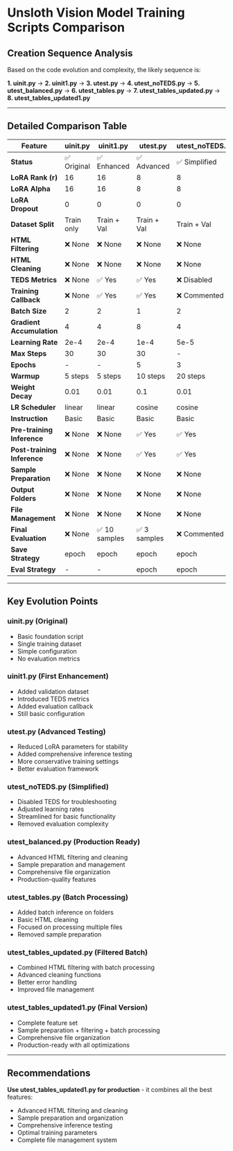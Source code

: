 # Unsloth Vision Model Training Scripts Comparison

## Creation Sequence Analysis

Based on the code evolution and complexity, the likely sequence is:

**1. uinit.py** → **2. uinit1.py** → **3. utest.py** → **4. utest_noTEDS.py** → **5. utest_balanced.py** → **6. utest_tables.py** → **7. utest_tables_updated.py** → **8. utest_tables_updated1.py**

---

## Detailed Comparison Table

| Feature | uinit.py | uinit1.py | utest.py | utest_noTEDS.py | utest_balanced.py | utest_tables.py | utest_tables_updated.py | utest_tables_updated1.py |
|---------|----------|-----------|----------|-----------------|-------------------|-----------------|-------------------------|---------------------------|
| **Status** | ✅ Original | ✅ Enhanced | ✅ Advanced | ✅ Simplified | ✅ Production | ✅ Batch Processing | ✅ Filtered + Batch | ✅ Final Version |
| **LoRA Rank (r)** | 16 | 16 | 8 | 8 | 4 | 8 | 4 | 4 |
| **LoRA Alpha** | 16 | 16 | 8 | 8 | 8 | 8 | 8 | 8 |
| **LoRA Dropout** | 0 | 0 | 0 | 0 | 0.1 | 0 | 0.1 | 0.1 |
| **Dataset Split** | Train only | Train + Val | Train + Val | Train + Val | Train + Val | Train + Val | Train + Val | Train + Val |
| **HTML Filtering** | ❌ None | ❌ None | ❌ None | ❌ None | ✅ Advanced | ❌ None | ✅ Advanced | ✅ Advanced |
| **HTML Cleaning** | ❌ None | ❌ None | ❌ None | ❌ None | ✅ Yes | ✅ Basic | ✅ Advanced | ✅ Advanced |
| **TEDS Metrics** | ❌ None | ✅ Yes | ✅ Yes | ❌ Disabled | ✅ Yes | ✅ Yes | ✅ Yes | ✅ Yes |
| **Training Callback** | ❌ None | ✅ Yes | ✅ Yes | ❌ Commented | ❌ None | ❌ None | ❌ None | ❌ None |
| **Batch Size** | 2 | 2 | 1 | 2 | 1 | 2 | 1 | 1 |
| **Gradient Accumulation** | 4 | 4 | 8 | 4 | 8 | 4 | 8 | 8 |
| **Learning Rate** | 2e-4 | 2e-4 | 1e-4 | 5e-5 | 2e-5 | 5e-5 | 2e-5 | 2e-5 |
| **Max Steps** | 30 | 30 | 30 | - | - | - | - | - |
| **Epochs** | - | - | 5 | 3 | 3 | 3 | 3 | 3 |
| **Warmup** | 5 steps | 5 steps | 10 steps | 20 steps | 0.1 ratio | 20 steps | 0.1 ratio | 0.1 ratio |
| **Weight Decay** | 0.01 | 0.01 | 0.1 | 0.01 | 0.1 | 0.01 | 0.1 | 0.1 |
| **LR Scheduler** | linear | linear | cosine | cosine | cosine | cosine | cosine | cosine |
| **Instruction** | Basic | Basic | Basic | Basic | Detailed | Basic | Detailed | Detailed |
| **Pre-training Inference** | ❌ None | ❌ None | ✅ Yes | ✅ Yes | ✅ On samples | ✅ Batch folder | ✅ On samples | ✅ On samples |
| **Post-training Inference** | ❌ None | ❌ None | ✅ Yes | ✅ Yes | ✅ On samples | ✅ Batch folder | ✅ On samples | ✅ On samples |
| **Sample Preparation** | ❌ None | ❌ None | ❌ None | ❌ None | ✅ Top 20 by length | ❌ None | ❌ None | ✅ Top 20 by length |
| **Output Folders** | ❌ None | ❌ None | ❌ None | ❌ None | ✅ Multiple | ✅ Multiple | ✅ Multiple | ✅ Multiple |
| **File Management** | ❌ None | ❌ None | ❌ None | ❌ None | ✅ Images/HTML | ❌ None | ❌ None | ✅ Images/HTML |
| **Final Evaluation** | ❌ None | ✅ 10 samples | ✅ 3 samples | ❌ Commented | ❌ None | ❌ None | ❌ None | ❌ None |
| **Save Strategy** | epoch | epoch | epoch | epoch | steps | epoch | steps | steps |
| **Eval Strategy** | - | - | epoch | epoch | steps | epoch | steps | steps |

---

## Key Evolution Points

### **uinit.py (Original)**
- Basic foundation script
- Single training dataset
- Simple configuration
- No evaluation metrics

### **uinit1.py (First Enhancement)**
- Added validation dataset
- Introduced TEDS metrics
- Added evaluation callback
- Still basic configuration

### **utest.py (Advanced Testing)**
- Reduced LoRA parameters for stability
- Added comprehensive inference testing
- More conservative training settings
- Better evaluation framework

### **utest_noTEDS.py (Simplified)**
- Disabled TEDS for troubleshooting
- Adjusted learning rates
- Streamlined for basic functionality
- Removed evaluation complexity

### **utest_balanced.py (Production Ready)**
- Advanced HTML filtering and cleaning
- Sample preparation and management
- Comprehensive file organization
- Production-quality features

### **utest_tables.py (Batch Processing)**
- Added batch inference on folders
- Basic HTML cleaning
- Focused on processing multiple files
- Removed sample preparation

### **utest_tables_updated.py (Filtered Batch)**
- Combined HTML filtering with batch processing
- Advanced cleaning functions
- Better error handling
- Improved file management

### **utest_tables_updated1.py (Final Version)**
- Complete feature set
- Sample preparation + filtering + batch processing
- Comprehensive file organization
- Production-ready with all optimizations

---

## Recommendations

**Use utest_tables_updated1.py for production** - it combines all the best features:
- Advanced HTML filtering and cleaning
- Sample preparation and organization
- Comprehensive inference testing
- Optimal training parameters
- Complete file management system
